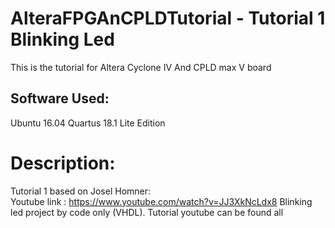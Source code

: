 # AlteraFPGAnCPLDTutorial - Tutorial 1 Blinking Led
This is the tutorial for Altera Cyclone IV And CPLD max V board
## Software Used:
Ubuntu 16.04
Quartus 18.1 Lite Edition
# Description:
Tutorial 1 based on Josel Homner:  
Youtube link : 
https://www.youtube.com/watch?v=JJ3XkNcLdx8
Blinking led project by code only (VHDL).
Tutorial youtube can be found all


